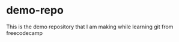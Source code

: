 # demo-repo
This is the demo repository that I am making while learning git from freecodecamp

<!-- My first commit and push in git -->